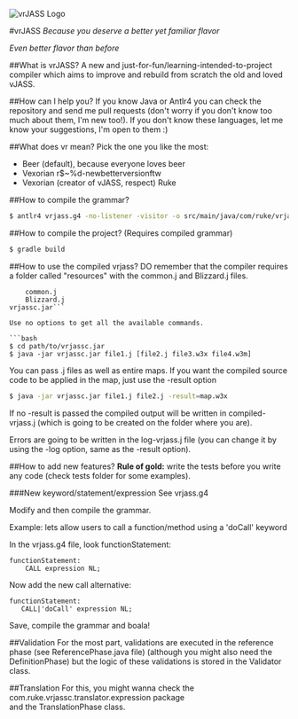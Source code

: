 ![vrJASS Logo](http://i.imgur.com/UyuRc3b.jpg?1)

#vrJASS
_Because you deserve a better yet familiar flavor_

_Even better flavor than before_

##What is vrJASS?
A new and just-for-fun/learning-intended-to-project compiler which aims 
to improve and rebuild from scratch the old and loved vJASS.

##How can I help you?
If you know Java or Antlr4 you can check the repository and send 
me pull requests (don't worry if you don't know too much about them, 
I'm new too!). If you don't know these languages, let me know your 
suggestions, I'm open to them :)

##What does vr mean?
Pick the one you like the most:

- Beer (default), because everyone loves beer
- Vexorian r$~%d-newbetterversionftw
- Vexorian (creator of vJASS, respect) Ruke

##How to compile the grammar?
```bash
$ antlr4 vrjass.g4 -no-listener -visitor -o src/main/java/com/ruke/vrjassc/vrjassc/antlr4 -package com.ruke.vrjassc.vrjassc.antlr4 -encoding UTF-8
```

##How to compile the project?
(Requires compiled grammar)
```bash
$ gradle build
```

##How to use the compiled vrjass?
DO remember that the compiler requires a folder called "resources" with the
common.j and Blizzard.j files.

```resources
    common.j
    Blizzard.j
vrjassc.jar```

Use no options to get all the available commands.

```bash
$ cd path/to/vrjassc.jar
$ java -jar vrjassc.jar file1.j [file2.j file3.w3x file4.w3m]
```

You can pass .j files as well as entire maps.
If you want the compiled source code to be applied in the map, just use the -result option

```bash
$ java -jar vrjassc.jar file1.j file2.j -result=map.w3x
```

If no -result is passed the compiled output will be written in compiled-vrjass.j 
(which is going to be created on the folder where you are).

Errors are going to be written in the log-vrjass.j file (you can change it by 
using the -log option, same as the -result option).

##How to add new features?
**Rule of gold:** write the tests before you write any code (check tests folder
for some examples).

###New keyword/statement/expression
See vrjass.g4

Modify and then compile the grammar.

Example: lets allow users to call a function/method using a 'doCall' keyword

In the vrjass.g4 file, look functionStatement:

```
functionStatement:
	CALL expression NL;
 ```
 
Now add the new call alternative:
 
 ```
functionStatement:
	CALL|'doCall' expression NL;
 ```
 
Save, compile the grammar and boala!
 
##Validation
For the most part, validations are executed in the reference phase (see 
ReferencePhase.java file) (although you might also need the DefinitionPhase) but
the logic of these validations is stored in the Validator class.

##Translation
For this, you might wanna check the com.ruke.vrjassc.translator.expression package  
and the TranslationPhase class.